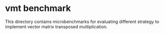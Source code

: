 # vmt benchmark

This directory contains microbenchmarks for evaluating different strategy to
implement vector matrix transposed multiplication.
